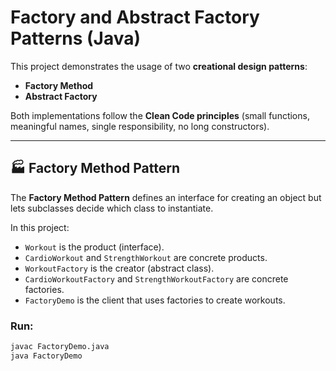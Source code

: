# Factory and Abstract Factory Patterns (Java)

This project demonstrates the usage of two **creational design patterns**:  
- **Factory Method**  
- **Abstract Factory**  

Both implementations follow the **Clean Code principles** (small functions, meaningful names, single responsibility, no long constructors).

---

## 🏭 Factory Method Pattern

The **Factory Method Pattern** defines an interface for creating an object but lets subclasses decide which class to instantiate.  

In this project:  
- `Workout` is the product (interface).  
- `CardioWorkout` and `StrengthWorkout` are concrete products.  
- `WorkoutFactory` is the creator (abstract class).  
- `CardioWorkoutFactory` and `StrengthWorkoutFactory` are concrete factories.  
- `FactoryDemo` is the client that uses factories to create workouts.

### Run:
```bash
javac FactoryDemo.java
java FactoryDemo
